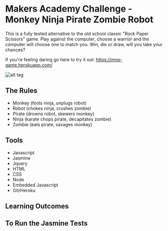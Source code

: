 # Makers Academy Challenge - Monkey Ninja Pirate Zombie Robot

This is a fully tested alternative to the old school classic "Rock Paper Scissors" game.
Play against the computer, choose a warrior and the computer will choose one to match you.
Win, die or draw, will you take your chances?

If you're feeling daring go here to try it out: https://mnp-game.herokuapp.com/

![alt tag](https://raw.github.com/schlap/rps-javascript/development/public/images/screen-shot.png)

## The Rules

- Monkey (fools ninja, unplugs robot)  
- Robot (chokes ninja, crushes zombie)
- Pirate (drowns robot, skewers monkey)
- Ninja (karate chops pirate, decapitates zombie)
- Zombie (eats pirate, savages monkey)

## Tools

- Javascript
- Jasmine
- Jquery
- HTML
- CSS
- Node
- Embedded Javascript
- Git/Heroku

## Learning Outcomes

## To Run the Jasmine Tests
